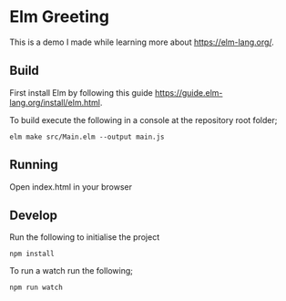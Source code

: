 # Elm Greeting

This is a demo I made while learning more about https://elm-lang.org/.

## Build

First install Elm by following this guide https://guide.elm-lang.org/install/elm.html.

To build execute the following in a console at the repository root folder;

```elm make src/Main.elm --output main.js```

## Running

Open index.html in your browser

## Develop

Run the following to initialise the project

```npm install```

To run a watch run the following;

```npm run watch```
